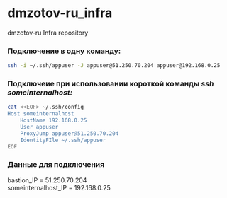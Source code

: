 # dmzotov-ru_infra
dmzotov-ru Infra repository

###  Подключение в одну команду:
```bash
ssh -i ~/.ssh/appuser -J appuser@51.250.70.204 appuser@192.168.0.25 
```

### Подключеие при использовании короткой команды _ssh someinternalhost:_
```bash
cat <<EOF> ~/.ssh/config
Host someinternalhost
    HostName 192.168.0.25
    User appuser
    ProxyJump appuser@51.250.70.204
    IdentityFIle ~/.ssh/appuser
EOF
```

### Данные для подключения
bastion_IP = 51.250.70.204  
someinternalhost_IP = 192.168.0.25
